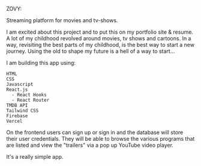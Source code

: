 ZOVY:

Streaming platform for movies and tv-shows.

I am excited about this project and to put this on my portfolio site & resume. A lot of my childhood revolved around movies, tv shows and cartoons. In a way, revisiting the best parts of my childhood, is the best way to start a new journey. Using the old to shape my future is a hell of a way to start...


I am building this app using:
    
    HTML
    CSS
    Javascript
    React.js
      - React Hooks
      - React Router
    TMDB API
    Tailwind CSS
    Firebase
    Vercel
    
On the frontend users can sign up or sign in and the database will store their user credentials. They will be able to browse the various programs that are listed and view the "trailers" via a pop up YouTube video player.

It's a really simple app. 
